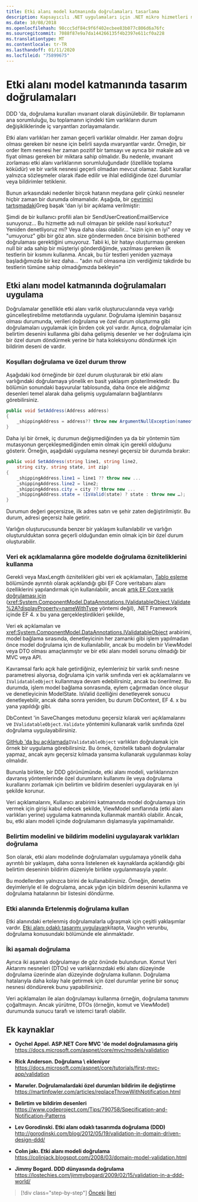 ```yaml
---
title: Etki alanı model katmanında doğrulamaları tasarlama
description: Kapsayıcılı .NET uygulamaları için .NET mikro hizmetleri mimarisi | Etki alanı modeli doğrulamaları için temel kavramları anlayın.
ms.date: 10/08/2018
ms.openlocfilehash: 98ccc5df84c9f6f402ecbee83b077c806d6a76fc
ms.sourcegitcommit: 7088f87e9a7da144266135f4b2397e611cf0a228
ms.translationtype: MT
ms.contentlocale: tr-TR
ms.lasthandoff: 01/11/2020
ms.locfileid: "75899675"
---
```

# <a name="design-validations-in-the-domain-model-layer"></a>Etki alanı model katmanında tasarım doğrulamaları

DDD 'da, doğrulama kuralları ınvarıant olarak düşünülebilir. Bir toplamanın ana sorumluluğu, bu toplamanın içindeki tüm varlıkların durum değişikliklerinde iç varyantları zorlayamalarıdır.

Etki alanı varlıkları her zaman geçerli varlıklar olmalıdır. Her zaman doğru olması gereken bir nesne için belirli sayıda ınvaryantlar vardır. Örneğin, bir order Item nesnesi her zaman pozitif bir tamsayı ve ayrıca bir makale adı ve fiyat olması gereken bir miktara sahip olmalıdır. Bu nedenle, ınvarıant zorlaması etki alanı varlıklarının sorumluluğundadır (özellikle toplama köküdür) ve bir varlık nesnesi geçerli olmadan mevcut olamaz. Sabit kurallar yalnızca sözleşmeler olarak ifade edilir ve ihlal edildiğinde özel durumlar veya bildirimler tetiklenir.

Bunun arkasındaki nedenler birçok hatanın meydana gelir çünkü nesneler hiçbir zaman bir durumda olmamalıdır. Aşağıda, bir [çevrimiçi tartışmadaki](https://jeffreypalermo.com/2009/05/the-fallacy-of-the-always-valid-entity/)Greg başak 'dan iyi bir açıklama verilmiştir:

Şimdi de bir kullanıcı profili alan bir SendUserCreationEmailService sunuyoruz... Bu hizmette adı null olmayan bir şekilde nasıl korkutuz? Yeniden denetliyoruz mi? Veya daha olası olabilir... "sizin için en iyi" onay ve "umuyoruz" gibi bir göz atın. size göndermeden önce birisinin bothered doğrulaması gerektiğini umuyoruz. Tabii ki, bir hatayı oluşturması gereken null bir ada sahip bir müşteriyi gönderdiğimde, yazılması gereken ilk testlerin bir kısmını kullanma. Ancak, bu tür testleri yeniden yazmaya başladığımızda bir kez daha... "adın null olmasına izin verdiğimiz takdirde bu testlerin tümüne sahip olmadığımızda bekleyin"

## <a name="implement-validations-in-the-domain-model-layer"></a>Etki alanı model katmanında doğrulamaları uygulama

Doğrulamalar genellikle etki alanı varlık oluşturucularında veya varlığı güncelleştirebilme metotlarında uygulanır. Doğrulama işleminin başarısız olması durumunda, verileri doğrulama ve özel durum oluşturma gibi doğrulamaları uygulamak için birden çok yol vardır. Ayrıca, doğrulamalar için belirtim desenini kullanma gibi daha gelişmiş desenler ve her doğrulama için bir özel durum döndürmek yerine bir hata koleksiyonu döndürmek için bildirim deseni de vardır.

### <a name="validate-conditions-and-throw-exceptions"></a>Koşulları doğrulama ve özel durum throw

Aşağıdaki kod örneğinde bir özel durum oluşturarak bir etki alanı varlığındaki doğrulamaya yönelik en basit yaklaşım gösterilmektedir. Bu bölümün sonundaki başvurular tablosunda, daha önce ele aldığımız desenleri temel alarak daha gelişmiş uygulamaların bağlantılarını görebilirsiniz.

```csharp
public void SetAddress(Address address)
{
    _shippingAddress = address?? throw new ArgumentNullException(nameof(address));
}
```

Daha iyi bir örnek, iç durumun değişmediğinden ya da bir yöntemin tüm mutasyonun gerçekleşmediğinden emin olmak için gerekli olduğunu gösterir. Örneğin, aşağıdaki uygulama nesneyi geçersiz bir durumda bırakır:

```csharp
public void SetAddress(string line1, string line2,
    string city, string state, int zip)
{
    _shippingAddress.line1 = line1 ?? throw new ...
    _shippingAddress.line2 = line2;
    _shippingAddress.city = city ?? throw new ...
    _shippingAddress.state = (IsValid(state) ? state : throw new …);
}
```

Durumun değeri geçersizse, ilk adres satırı ve şehir zaten değiştirilmiştir. Bu durum, adresi geçersiz hale getirir.

Varlığın oluşturucusunda benzer bir yaklaşım kullanılabilir ve varlığın oluşturulduktan sonra geçerli olduğundan emin olmak için bir özel durum oluşturabilir.

### <a name="use-validation-attributes-in-the-model-based-on-data-annotations"></a>Veri ek açıklamalarına göre modelde doğrulama özniteliklerini kullanma

Gerekli veya MaxLength öznitelikleri gibi veri ek açıklamaları, [Tablo eşleme](infrastructure-persistence-layer-implemenation-entity-framework-core.md#table-mapping) bölümünde ayrıntılı olarak açıklandığı gibi EF Core veritabanı alanı özelliklerini yapılandırmak için kullanılabilir, ancak [artık EF Core varlık doğrulaması için](https://github.com/dotnet/efcore/issues/3680) (<xref:System.ComponentModel.DataAnnotations.IValidatableObject.Validate%2A?displayProperty=nameWithType> yöntemi değil), .NET Framework içinde EF 4. x bu yana gerçekleştirdikleri şekilde,

Veri ek açıklamaları ve <xref:System.ComponentModel.DataAnnotations.IValidatableObject> arabirimi, model bağlama sırasında, denetleyicinin her zamanki gibi işlem yapılmadan önce model doğrulama için de kullanılabilir, ancak bu modelin bir ViewModel veya DTO olması amaçlanmıştır ve bir etki alanı modeli sorunu olmadığı bir MVC veya API.

Kavramsal farkı açık hale getirdiğiniz, eylemleriniz bir varlık sınıfı nesne parametresi alıyorsa, doğrulama için varlık sınıfında veri ek açıklamalarını ve `IValidatableObject` kullanmaya devam edebilirsiniz, ancak bu önerilmez. Bu durumda, işlem model bağlama sonrasında, eylem çağırmadan önce oluşur ve denetleyicinin ModelState. IsValid özelliğini denetleyerek sonucu denetleyebilir, ancak daha sonra yeniden, bu durum DbContext, EF 4. x bu yana yapıldığı gibi.

DbContext 'in SaveChanges metodunu geçersiz kılarak veri açıklamalarını ve `IValidatableObject.Validate` yöntemini kullanarak varlık sınıfında özel doğrulama uygulayabilirsiniz.

[GitHub 'da bu açıklamada](https://github.com/dotnet/efcore/issues/3680#issuecomment-155502539)`IValidatableObject` varlıkları doğrulamak için örnek bir uygulama görebilirsiniz. Bu örnek, öznitelik tabanlı doğrulamalar yapmaz, ancak aynı geçersiz kılmada yansıma kullanarak uygulanması kolay olmalıdır.

Bununla birlikte, bir DDD görünümünde, etki alanı modeli, varlıklarınızın davranış yöntemlerinde özel durumların kullanımı ile veya doğrulama kurallarını zorlamak için belirtim ve bildirim desenleri uygulayarak en iyi şekilde korunur.

Veri açıklamalarını, Kullanıcı arabirimi katmanında model doğrulamaya izin vermek için girişi kabul edecek şekilde, ViewModel sınıflarında (etki alanı varlıkları yerine) uygulama katmanında kullanmak mantıklı olabilir. Ancak, bu, etki alanı modeli içinde doğrulamanın dışlamasıyla yapılmamalıdır.

### <a name="validate-entities-by-implementing-the-specification-pattern-and-the-notification-pattern"></a>Belirtim modelini ve bildirim modelini uygulayarak varlıkları doğrulama

Son olarak, etki alanı modelinde doğrulamaları uygulamaya yönelik daha ayrıntılı bir yaklaşım, daha sonra listelenen ek kaynaklarda açıklandığı gibi belirtim deseninin bildirim düzeniyle birlikte uygulanmasıyla yapılır.

Bu modellerden yalnızca birini de kullanabilirsiniz. Örneğin, denetim deyimleriyle el ile doğrulama, ancak yığın için bildirim desenini kullanma ve doğrulama hatalarının bir listesini döndürme.

### <a name="use-deferred-validation-in-the-domain"></a>Etki alanında Ertelenmiş doğrulama kullan

Etki alanındaki ertelenmiş doğrulamalarla uğraşmak için çeşitli yaklaşımlar vardır. [Etki alanı odaklı tasarımı uygulayan](https://www.amazon.com/Implementing-Domain-Driven-Design-Vaughn-Vernon/dp/0321834577)kitapta, Vaughn verunbu, doğrulama konusundaki bölümünde ele alınmaktadır.

### <a name="two-step-validation"></a>İki aşamalı doğrulama

Ayrıca iki aşamalı doğrulamayı de göz önünde bulundurun. Komut Veri Aktarımı nesneleri (DTOs) ve varlıklarınızdaki etki alanı düzeyinde doğrulama üzerinde alan düzeyinde doğrulama kullanın. Doğrulama hatalarıyla daha kolay hale getirmek için özel durumlar yerine bir sonuç nesnesi döndürerek bunu yapabilirsiniz.

Veri açıklamaları ile alan doğrulamayı kullanma örneğin, doğrulama tanımını çoğaltmayın. Ancak yürütme, DTOs (örneğin, komut ve ViewModel) durumunda sunucu tarafı ve istemci tarafı olabilir.

## <a name="additional-resources"></a>Ek kaynaklar

- **Oychel Appel. ASP.NET Core MVC 'de model doğrulamasına giriş** \
  <https://docs.microsoft.com/aspnet/core/mvc/models/validation>

- **Rick Anderson. Doğrulama \ ekleniyor**
  <https://docs.microsoft.com/aspnet/core/tutorials/first-mvc-app/validation>

- **Marwler. Doğrulamalardaki özel durumları bildirim ile değiştirme** \
  <https://martinfowler.com/articles/replaceThrowWithNotification.html>

- **Belirtim ve bildirim desenleri** \
  <https://www.codeproject.com/Tips/790758/Specification-and-Notification-Patterns>

- **Lev Gorodinski. Etki alanı odaklı tasarımda doğrulama (DDD)**  \
  <http://gorodinski.com/blog/2012/05/19/validation-in-domain-driven-design-ddd/>

- **Colın jakı. Etki alanı modeli doğrulama** \
  <https://colinjack.blogspot.com/2008/03/domain-model-validation.html>

- **Jimmy Bogard. DDD dünyasında doğrulama** \
  <https://lostechies.com/jimmybogard/2009/02/15/validation-in-a-ddd-world/>

> [!div class="step-by-step"]
> [Önceki](enumeration-classes-over-enum-types.md)
> [İleri](client-side-validation.md)
